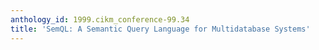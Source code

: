 ```yaml
---
anthology_id: 1999.cikm_conference-99.34
title: 'SemQL: A Semantic Query Language for Multidatabase Systems'
---
```

